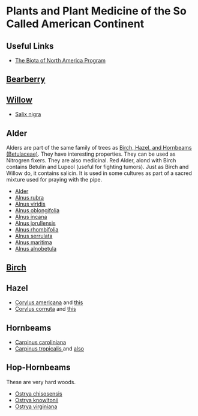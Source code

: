 # Plants and Plant Medicine of the So Called American Continent

## Useful Links

* [The Biota of North America Program](http://www.bonap.org/)


## [Bearberry](https://en.wikipedia.org/wiki/Bearberry)


## [Willow](https://en.wikipedia.org/wiki/Willow)

* [Salix nigra](https://en.wikipedia.org/wiki/Salix_nigra)

## Alder

Alders are part of the same family of trees as [Birch, Hazel, and Hornbeams (Betulaceae)](https://en.wikipedia.org/wiki/Betulaceae). They have interesting properties. They can be used as Nitrogren fixers. They are also medicinal. Red Alder, alond with Birch contains Betulin and Lupeol (useful for fighting tumors). Just as Birch and Willow do, it contains salicin. It is used in some cultures as part of a sacred  mixture used for praying with the pipe.

* [Alder](https://en.wikipedia.org/wiki/Alder)
* [Alnus rubra](https://en.wikipedia.org/wiki/Alnus_rubra)
* [Alnus viridis](https://en.wikipedia.org/wiki/Alnus_viridis)
* [Alnus oblongifolia](https://en.wikipedia.org/wiki/Alnus_oblongifolia)
* [Alnus incana](https://en.wikipedia.org/wiki/Alnus_incana)
* [Alnus jorullensis](https://en.wikipedia.org/wiki/Alnus_jorullensis)
* [Alnus rhombifolia](https://en.wikipedia.org/wiki/Alnus_rhombifolia)
* [Alnus serrulata](https://en.wikipedia.org/wiki/Alnus_serrulata)
* [Alnus maritima](https://en.wikipedia.org/wiki/Alnus_maritima)
* [Alnus alnobetula](https://en.wikipedia.org/wiki/Alnus_alnobetula)


## [Birch](https://en.wikipedia.org/wiki/Birch)


## Hazel

* [Corylus americana](https://en.wikipedia.org/wiki/Corylus_americana) and [this](http://www.efloras.org/florataxon.aspx?flora_id=1&taxon_id=233500448)
* [Corylus cornuta](https://en.wikipedia.org/wiki/Corylus_cornuta) and [this](https://www.fs.fed.us/database/feis/plants/shrub/corcor/all.html)


## Hornbeams

* [Carpinus caroliniana](https://en.wikipedia.org/wiki/Carpinus_caroliniana)
* [Carpinus tropicalis ](http://dx.doi.org/10.2305/IUCN.UK.2014-3.RLTS.T194532A2345597.en) and [also](https://www.inaturalist.org/taxa/371732-Carpinus-tropicalis)


## Hop-Hornbeams

These are very hard woods.

* [Ostrya chisosensis](https://en.wikipedia.org/wiki/Ostrya_chisosensis)
* [Ostrya knowltonii](https://www.fs.fed.us/database/feis/plants/tree/ostkno/all.html)
* [Ostrya virginiana](https://en.wikipedia.org/wiki/Ostrya_virginiana)